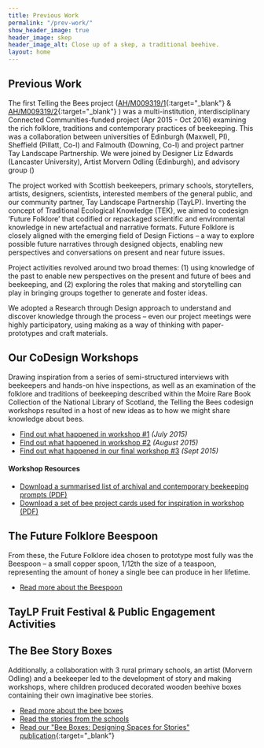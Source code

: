 ```yaml
---
title: Previous Work
permalink: "/prev-work/"
show_header_image: true
header_image: skep
header_image_alt: Close up of a skep, a traditional beehive.
layout: home
---
```


## Previous Work

The first Telling the Bees project ([AH/M009319/1](http://gtr.rcuk.ac.uk/projects?ref=AH%2FM009319%2F1){:target="_blank"} & [AH/M009319/2](http://gtr.rcuk.ac.uk/projects?ref=AH%2FM009319%2F2){:target="_blank"} ) was a multi-institution, interdisciplinary Connected Communities-funded project (Apr 2015 - Oct 2016) examining the rich folklore, traditions and contemporary practices of beekeeping. This was a collaboration between universities of Edinburgh (Maxwell, PI), Sheffield (Pillatt, Co-I) and Falmouth (Downing, Co-I) and project partner Tay Landscape Partnership. We were joined by Designer Liz Edwards (Lancaster University), Artist Morvern Odling (Edinburgh), and advisory group ()

The project worked with Scottish beekeepers, primary schools, storytellers, artists, designers, scientists, interested members of the general public, and our community partner, Tay Landscape Partnership (TayLP). Inverting the concept of Traditional Ecological Knowledge (TEK), we aimed to codesign ‘Future Folklore’ that codified or repackaged scientific and environmental knowledge in new artefactual and narrative formats. Future Folklore is closely aligned with the emerging field of Design Fictions – a way to explore possible future narratives through designed objects, enabling new perspectives and conversations on present and near future issues.

Project activities revolved around two broad themes: (1) using knowledge of the past to enable new perspectives on the present and future of bees and beekeeping, and (2) exploring the roles that making and storytelling can play in bringing groups together to generate and foster ideas.

We adopted a Research through Design approach to understand and discover knowledge through the process – even our project meetings were highly participatory, using making as a way of thinking with paper-prototypes and craft materials.

## Our CoDesign Workshops
Drawing inspiration from a series of semi-structured interviews with beekeepers and hands-on hive inspections, as well as an examination of the folklore and traditions of beekeeping described within the Moire Rare Book Collection of the National Library of Scotland, the Telling the Bees codesign workshops resulted in a host of new ideas as to how we might share knowledge about bees.
* [Find out what happened in workshop #1](/prev-work/2015/07/25/workshop-1-beelore-exploring-our-fascination-with-bees-2015.html) _(July 2015)_
* [Find out what happened in workshop #2](/prev-work/2015/08/26/workshop-2-building-on-the-buzz-2015.html) _(August 2015)_
* [Find out what happened in our final workshop #3](/prev-work/2015/09/26/workshop-3-testing-designs-2015.html) _(Sept 2015)_

#### Workshop Resources
* [Download a summarised list of archival and contemporary beekeeping prompts (PDF)](/uploads/storyprompts.pdf)
* [Download a set of bee project cards used for inspiration in workshop (PDF)](/uploads/inspirationcards.pdf)


## The Future Folklore Beespoon
From these, the Future Folklore idea chosen to prototype most fully was the Beespoon – a small copper spoon, 1/12th the size of a teaspoon, representing the amount of honey a single bee can produce in her lifetime.
* [Read more about the Beespoon](/beespoon/)

## TayLP Fruit Festival & Public Engagement Activities


## The Bee Story Boxes
Additionally, a collaboration with 3 rural primary schools, an artist (Morvern Odling) and a beekeeper led to the development of story and making workshops, where children produced decorated wooden beehive boxes containing their own imaginative bee stories.
* [Read more about the bee boxes](/prev-work/2015/11/26/the-bee-story-boxes.html)
* [Read the stories from the schools](/prev-work/2017/07/26/bee-stories.html)
* [Read our "Bee Boxes: Designing Spaces for Stories" publication](https://figshare.com/articles/Bee_Boxes_Designing_Spaces_for_Stories/4747009){:target="_blank"}
